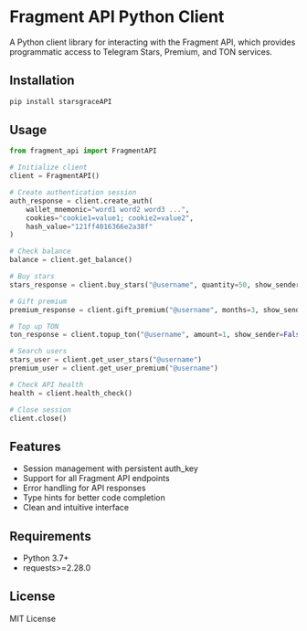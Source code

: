 # Fragment API Python Client

A Python client library for interacting with the Fragment API, which provides programmatic access to Telegram Stars, Premium, and TON services.

## Installation

```bash
pip install starsgraceAPI
```

## Usage

```python
from fragment_api import FragmentAPI

# Initialize client
client = FragmentAPI()

# Create authentication session
auth_response = client.create_auth(
    wallet_mnemonic="word1 word2 word3 ...",
    cookies="cookie1=value1; cookie2=value2",
    hash_value="121ff4016366e2a38f"
)

# Check balance
balance = client.get_balance()

# Buy stars
stars_response = client.buy_stars("@username", quantity=50, show_sender=False)

# Gift premium
premium_response = client.gift_premium("@username", months=3, show_sender=False)

# Top up TON
ton_response = client.topup_ton("@username", amount=1, show_sender=False)

# Search users
stars_user = client.get_user_stars("@username")
premium_user = client.get_user_premium("@username")

# Check API health
health = client.health_check()

# Close session
client.close()
```

## Features

- Session management with persistent auth_key
- Support for all Fragment API endpoints
- Error handling for API responses
- Type hints for better code completion
- Clean and intuitive interface

## Requirements

- Python 3.7+
- requests>=2.28.0

## License

MIT License
